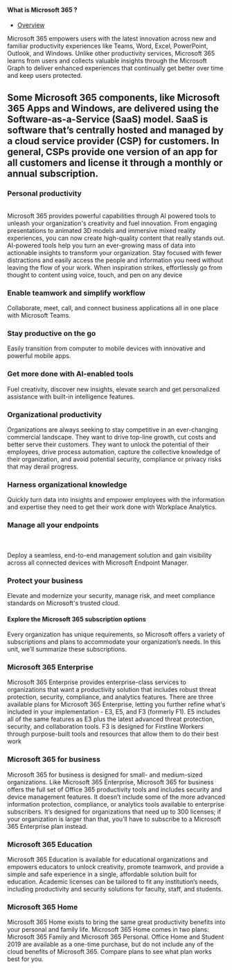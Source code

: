 #### What is Microsoft 365 ?

- [Overview](#overview)

Microsoft 365 empowers users with the latest innovation across new and familiar productivity experiences like Teams, Word, Excel, PowerPoint, Outlook, and Windows. Unlike other productivity services, Microsoft 365 learns from users and collects valuable insights through the Microsoft Graph to deliver enhanced experiences that continually get better over time and keep users protected.

Some Microsoft 365 components, like Microsoft 365 Apps and Windows, are delivered using the Software-as-a-Service (SaaS) model. SaaS is software that’s centrally hosted and managed by a cloud service provider (CSP) for customers. In general, CSPs provide one version of an app for all customers and license it through a monthly or annual subscription.
 <br>
 ---

### Personal productivity
<br>
Microsoft 365 provides powerful capabilities through AI powered tools to unleash your organization's creativity and fuel innovation. From engaging presentations to animated 3D models and immersive mixed reality experiences, you can now create high-quality content that really stands out. AI-powered tools help you turn an ever-growing mass of data into actionable insights to transform your organization. Stay focused with fewer distractions and easily access the people and information you need without leaving the flow of your work. When inspiration strikes, effortlessly go from thought to content using voice, touch, and pen on any device
 <br>

### Enable teamwork and simplify workflow
Collaborate, meet, call, and connect business applications all in one place with Microsoft Teams.

### Stay productive on the go
Easily transition from computer to mobile devices with innovative and powerful mobile apps.

### Get more done with AI-enabled tools
Fuel creativity, discover new insights, elevate search and get personalized assistance with built-in intelligence features.

### Organizational productivity
Organizations are always seeking to stay competitive in an ever-changing commercial landscape. They want to drive top-line growth, cut costs and better serve their customers. They want to unlock the potential of their employees, drive process automation, capture the collective knowledge of their organization, and avoid potential security, compliance or privacy risks that may derail progress.

### Harness organizational knowledge
Quickly turn data into insights and empower employees with the information and expertise they need to get their work done with Workplace Analytics.

### Manage all your endpoints
<br>
<br>
Deploy a seamless, end-to-end management solution and gain visibility across all connected devices with Microsoft Endpoint Manager.

### Protect your business
Elevate and modernize your security, manage risk, and meet compliance standards on Microsoft's trusted cloud.

#### Explore the Microsoft 365 subscription options
Every organization has unique requirements, so Microsoft offers a variety of subscriptions and plans to accommodate your organization’s needs. In this unit, we’ll summarize these subscriptions.

### Microsoft 365 Enterprise
Microsoft 365 Enterprise provides enterprise-class services to organizations that want a productivity solution that includes robust threat protection, security, compliance, and analytics features.
There are three available plans for Microsoft 365 Enterprise, letting you further refine what's included in your implementation - E3, E5, and F3 (formerly F1). E5 includes all of the same features as E3 plus the latest advanced threat protection, security, and collaboration tools. F3 is designed for Firstline Workers through purpose-built tools and resources that allow them to do their best work

### Microsoft 365 for business
Microsoft 365 for business is designed for small- and medium-sized organizations. Like Microsoft 365 Enterprise, Microsoft 365 for business offers the full set of Office 365 productivity tools and includes security and device management features. It doesn’t include some of the more advanced information protection, compliance, or analytics tools available to enterprise subscribers. It’s designed for organizations that need up to 300 licenses; if your organization is larger than that, you’ll have to subscribe to a Microsoft 365 Enterprise plan instead.

### Microsoft 365 Education
Microsoft 365 Education is available for educational organizations and empowers educators to unlock creativity, promote teamwork, and provide a simple and safe experience in a single, affordable solution built for education. Academic licenses can be tailored to fit any institution’s needs, including productivity and security solutions for faculty, staff, and students.

### Microsoft 365 Home
Microsoft 365 Home exists to bring the same great productivity benefits into your personal and family life. Microsoft 365 Home comes in two plans: Microsoft 365 Family and Microsoft 365 Personal. Office Home and Student 2019 are available as a one-time purchase, but do not include any of the cloud benefits of Microsoft 365. Compare plans to see what plan works best for you.
